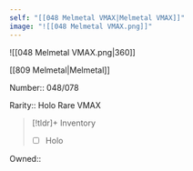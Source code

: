 ```yaml
---
self: "[[048 Melmetal VMAX|Melmetal VMAX]]"
image: "![[048 Melmetal VMAX.png]]"
---
```


![[048 Melmetal VMAX.png|360]]

[[809 Melmetal|Melmetal]]

Number:: 048/078

Rarity:: Holo Rare VMAX

> [!tldr]+ Inventory
> - [ ] Holo

Owned:: 

